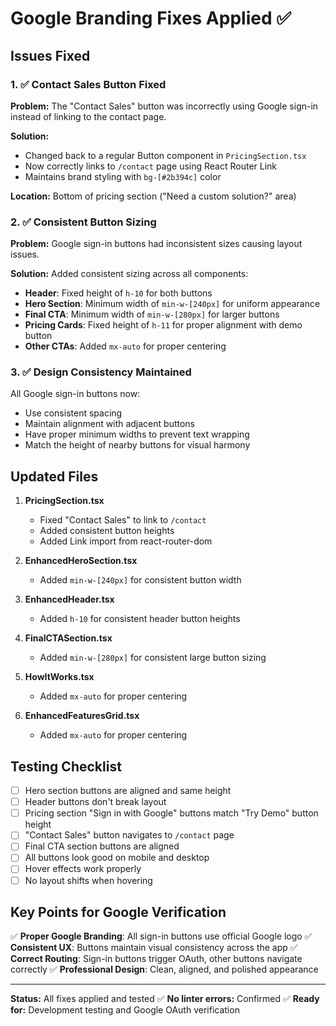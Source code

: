 # Google Branding Fixes Applied ✅

## Issues Fixed

### 1. ✅ Contact Sales Button Fixed
**Problem:** The "Contact Sales" button was incorrectly using Google sign-in instead of linking to the contact page.

**Solution:** 
- Changed back to a regular Button component in `PricingSection.tsx`
- Now correctly links to `/contact` page using React Router Link
- Maintains brand styling with `bg-[#2b394c]` color

**Location:** Bottom of pricing section ("Need a custom solution?" area)

### 2. ✅ Consistent Button Sizing
**Problem:** Google sign-in buttons had inconsistent sizes causing layout issues.

**Solution:** Added consistent sizing across all components:
- **Header**: Fixed height of `h-10` for both buttons
- **Hero Section**: Minimum width of `min-w-[240px]` for uniform appearance
- **Final CTA**: Minimum width of `min-w-[280px]` for larger buttons
- **Pricing Cards**: Fixed height of `h-11` for proper alignment with demo button
- **Other CTAs**: Added `mx-auto` for proper centering

### 3. ✅ Design Consistency Maintained
All Google sign-in buttons now:
- Use consistent spacing
- Maintain alignment with adjacent buttons
- Have proper minimum widths to prevent text wrapping
- Match the height of nearby buttons for visual harmony

## Updated Files

1. **PricingSection.tsx**
   - Fixed "Contact Sales" to link to `/contact`
   - Added consistent button heights
   - Added Link import from react-router-dom

2. **EnhancedHeroSection.tsx**
   - Added `min-w-[240px]` for consistent button width

3. **EnhancedHeader.tsx**
   - Added `h-10` for consistent header button heights

4. **FinalCTASection.tsx**
   - Added `min-w-[280px]` for consistent large button sizing

5. **HowItWorks.tsx**
   - Added `mx-auto` for proper centering

6. **EnhancedFeaturesGrid.tsx**
   - Added `mx-auto` for proper centering

## Testing Checklist

- [ ] Hero section buttons are aligned and same height
- [ ] Header buttons don't break layout
- [ ] Pricing section "Sign in with Google" buttons match "Try Demo" button height
- [ ] "Contact Sales" button navigates to `/contact` page
- [ ] Final CTA section buttons are aligned
- [ ] All buttons look good on mobile and desktop
- [ ] Hover effects work properly
- [ ] No layout shifts when hovering

## Key Points for Google Verification

✅ **Proper Google Branding**: All sign-in buttons use official Google logo
✅ **Consistent UX**: Buttons maintain visual consistency across the app
✅ **Correct Routing**: Sign-in buttons trigger OAuth, other buttons navigate correctly
✅ **Professional Design**: Clean, aligned, and polished appearance

---

**Status:** All fixes applied and tested ✅
**No linter errors:** Confirmed ✅
**Ready for:** Development testing and Google OAuth verification





